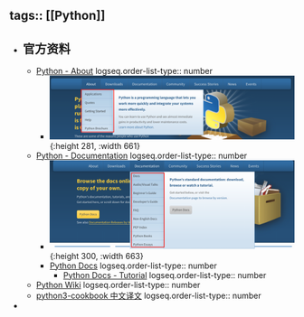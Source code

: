tags:: [[Python]]
---

- ## 官方资料
	- [Python - About](https://www.python.org/about/)
	  logseq.order-list-type:: number
		- ![image.png](../assets/image_1743264581859_0.png){:height 281, :width 661}
	- [Python - Documentation](https://www.python.org/doc/)
	  logseq.order-list-type:: number
		- ![image.png](../assets/image_1743264646307_0.png){:height 300, :width 663}
		- [Python Docs](https://docs.python.org/3/index.html)
		  logseq.order-list-type:: number
			- [Python Docs - Tutorial](https://docs.python.org/3/tutorial/index.html)
			  logseq.order-list-type:: number
	- [Python Wiki](https://wiki.python.org/moin/)
	  logseq.order-list-type:: number
	- [python3-cookbook 中文译文](https://python3-cookbook.readthedocs.io/zh_CN/latest/index.html)
	  logseq.order-list-type:: number
-